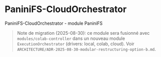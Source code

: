 # PaniniFS-CloudOrchestrator
PaniniFS-CloudOrchestrator - module PaniniFS

> Note de migration (2025-08-30): ce module sera fusionné avec `modules/colab-controller` dans un nouveau module `ExecutionOrchestrator` (drivers: local, colab, cloud). Voir `ARCHITECTURE/ADR-2025-08-30-modular-restructuring-option-b.md`.
